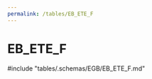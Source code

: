 ```yaml
---
permalink: /tables/EB_ETE_F
---
```

# EB_ETE_F

<!-- ATTENTION : Ne pas supprimer ou modifier la ligne ci-dessous -->
#include "tables/.schemas/EGB/EB_ETE_F.md"
<!-- ATTENTION : Ne pas supprimer ou modifier la ligne ci-dessus -->
